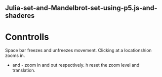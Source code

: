 ## Julia-set-and-Mandelbrot-set-using-p5.js-and-shaderes
# Conntrolls
Space bar freezes and unfreezes movement.
Clicking at a locationshion zooms in.
+ and - zoom in and out respectively.
h reset the zoom level and translation.
